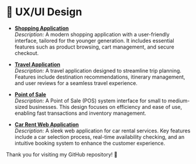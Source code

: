 # 🎨 UX/UI Design
- **[Shopping Application](https://www.figma.com/proto/nHjrpw7NVhU9HHBVaTQ8rg/Fast-F-Shopping-App?node-id=39-40&p=f&t=U647zMmn5JYdpfj9-1&scaling=scale-down&content-scaling=fixed&page-id=0%3A1&starting-point-node-id=39%3A40&show-proto-sidebar=1)**  
  _Description:_ A modern shopping application with a user-friendly interface, tailored for the younger generation. It includes essential features such as product browsing, cart management, and secure checkout.

- **[Travel Application](https://www.figma.com/proto/9sAZMrK2Tew6u9r1uBDdUz/Final-exam?node-id=7-3&starting-point-node-id=7%3A46&t=cq5SObSptBBcCrgI-1)**  
  _Description:_ A travel application designed to streamline trip planning. Features include destination recommendations, itinerary management, and user reviews for a seamless travel experience.

- **[Point of Sale]([https://github.com/your-username/project-3](https://www.figma.com/proto/WQUGZWT2BHUlc0SCCxj7XU/POS?node-id=2-3&starting-point-node-id=106%3A627&t=0ZMZiGNwJOr6oFlB-1))**  
  _Description:_ A Point of Sale (POS) system interface for small to medium-sized businesses. This design focuses on efficiency and ease of use, enabling fast transactions and inventory management.

- **[Car Rent Web Application](https://www.figma.com/proto/VubSN37DGypLRwK49v57Yc/UX%2FUI-SE?node-id=24-5&p=f&t=pMw5coWYegNwdL4F-1&scaling=scale-down&content-scaling=fixed&page-id=1%3A2&starting-point-node-id=24%3A5)**  
  _Description:_ A sleek web application for car rental services. Key features include a car selection process, real-time availability checking, and an intuitive booking system to enhance the customer experience.


Thank you for visiting my GitHub repository! 🌟
